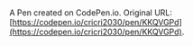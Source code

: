 # 

A Pen created on CodePen.io. Original URL: [https://codepen.io/cricri2030/pen/KKQVGPd](https://codepen.io/cricri2030/pen/KKQVGPd).

